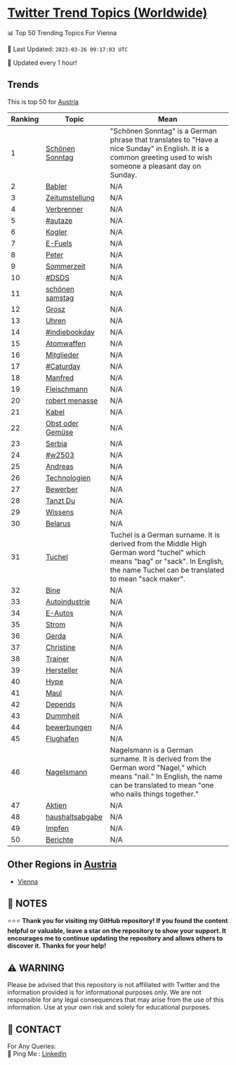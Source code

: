 [Twitter Trend Topics (Worldwide)](https://github.com/ErcinDedeoglu/Twitter-Trend-Topics)
==========


📊 Top 50 Trending Topics For Vienna

📆 Last Updated: `2023-03-26 09:17:03 UTC`

🔧 Updated every 1 hour!


## Trends

This is top 50 for [Austria](</Austria>)

| Ranking | Topic | Mean |
| ------- | ------------ | ------------ |
| 1 | [Schönen Sonntag](http://twitter.com/search?q=Sch%c3%b6nen+Sonntag) | "Schönen Sonntag" is a German phrase that translates to "Have a nice Sunday" in English. It is a common greeting used to wish someone a pleasant day on Sunday. |
| 2 | [Babler](http://twitter.com/search?q=Babler) | N/A |
| 3 | [Zeitumstellung](http://twitter.com/search?q=Zeitumstellung) | N/A |
| 4 | [Verbrenner](http://twitter.com/search?q=Verbrenner) | N/A |
| 5 | [#autaze](http://twitter.com/search?q=%23autaze) | N/A |
| 6 | [Kogler](http://twitter.com/search?q=Kogler) | N/A |
| 7 | [E-Fuels](http://twitter.com/search?q=E-Fuels) | N/A |
| 8 | [Peter](http://twitter.com/search?q=Peter) | N/A |
| 9 | [Sommerzeit](http://twitter.com/search?q=Sommerzeit) | N/A |
| 10 | [#DSDS](http://twitter.com/search?q=%23DSDS) | N/A |
| 11 | [schönen samstag](http://twitter.com/search?q=sch%c3%b6nen+samstag) | N/A |
| 12 | [Grosz](http://twitter.com/search?q=Grosz) | N/A |
| 13 | [Uhren](http://twitter.com/search?q=Uhren) | N/A |
| 14 | [#indiebookday](http://twitter.com/search?q=%23indiebookday) | N/A |
| 15 | [Atomwaffen](http://twitter.com/search?q=Atomwaffen) | N/A |
| 16 | [Mitglieder](http://twitter.com/search?q=Mitglieder) | N/A |
| 17 | [#Caturday](http://twitter.com/search?q=%23Caturday) | N/A |
| 18 | [Manfred](http://twitter.com/search?q=Manfred) | N/A |
| 19 | [Fleischmann](http://twitter.com/search?q=Fleischmann) | N/A |
| 20 | [robert menasse](http://twitter.com/search?q=robert+menasse) | N/A |
| 21 | [Kabel](http://twitter.com/search?q=Kabel) | N/A |
| 22 | [Obst oder Gemüse](http://twitter.com/search?q=Obst+oder+Gem%c3%bcse) | N/A |
| 23 | [Serbia](http://twitter.com/search?q=Serbia) | N/A |
| 24 | [#w2503](http://twitter.com/search?q=%23w2503) | N/A |
| 25 | [Andreas](http://twitter.com/search?q=Andreas) | N/A |
| 26 | [Technologien](http://twitter.com/search?q=Technologien) | N/A |
| 27 | [Bewerber](http://twitter.com/search?q=Bewerber) | N/A |
| 28 | [Tanzt Du](http://twitter.com/search?q=Tanzt+Du) | N/A |
| 29 | [Wissens](http://twitter.com/search?q=Wissens) | N/A |
| 30 | [Belarus](http://twitter.com/search?q=Belarus) | N/A |
| 31 | [Tuchel](http://twitter.com/search?q=Tuchel) | Tuchel is a German surname. It is derived from the Middle High German word "tuchel" which means "bag" or "sack". In English, the name Tuchel can be translated to mean "sack maker". |
| 32 | [Bine](http://twitter.com/search?q=Bine) | N/A |
| 33 | [Autoindustrie](http://twitter.com/search?q=Autoindustrie) | N/A |
| 34 | [E-Autos](http://twitter.com/search?q=E-Autos) | N/A |
| 35 | [Strom](http://twitter.com/search?q=Strom) | N/A |
| 36 | [Gerda](http://twitter.com/search?q=Gerda) | N/A |
| 37 | [Christine](http://twitter.com/search?q=Christine) | N/A |
| 38 | [Trainer](http://twitter.com/search?q=Trainer) | N/A |
| 39 | [Hersteller](http://twitter.com/search?q=Hersteller) | N/A |
| 40 | [Hype](http://twitter.com/search?q=Hype) | N/A |
| 41 | [Maul](http://twitter.com/search?q=Maul) | N/A |
| 42 | [Depends](http://twitter.com/search?q=Depends) | N/A |
| 43 | [Dummheit](http://twitter.com/search?q=Dummheit) | N/A |
| 44 | [bewerbungen](http://twitter.com/search?q=bewerbungen) | N/A |
| 45 | [Flughafen](http://twitter.com/search?q=Flughafen) | N/A |
| 46 | [Nagelsmann](http://twitter.com/search?q=Nagelsmann) | Nagelsmann is a German surname. It is derived from the German word "Nagel," which means "nail." In English, the name can be translated to mean "one who nails things together." |
| 47 | [Aktien](http://twitter.com/search?q=Aktien) | N/A |
| 48 | [haushaltsabgabe](http://twitter.com/search?q=haushaltsabgabe) | N/A |
| 49 | [Impfen](http://twitter.com/search?q=Impfen) | N/A |
| 50 | [Berichte](http://twitter.com/search?q=Berichte) | N/A |



## Other Regions in [Austria](</Austria>)

* [Vienna](</Austria/Vienna.md>)



## 📝 NOTES

⭐⭐⭐ **Thank you for visiting my GitHub repository! If you found the content helpful or valuable, leave a star on the repository to show your support. It encourages me to continue updating the repository and allows others to discover it. Thanks for your help!**


## ⚠️ WARNING

Please be advised that this repository is not affiliated with Twitter and the information provided is for informational purposes only. We are not responsible for any legal consequences that may arise from the use of this information. Use at your own risk and solely for educational purposes.


## 📨 CONTACT

 For Any Queries:  
            🏓 Ping Me : [LinkedIn](https://www.linkedin.com/in/ercindedeoglu/)
